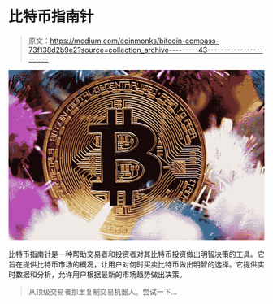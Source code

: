 # 比特币指南针

> 原文：<https://medium.com/coinmonks/bitcoin-compass-73f138d2b9e2?source=collection_archive---------43----------------------->

![](img/b7ae0e463ba2b7836c9eb95fdf181c6f.png)

比特币指南针是一种帮助交易者和投资者对其比特币投资做出明智决策的工具。它旨在提供比特币市场的概况，让用户对何时买卖比特币做出明智的选择。它提供实时数据和分析，允许用户根据最新的市场趋势做出决策。

> 从顶级交易者那里复制交易机器人。尝试一下…
